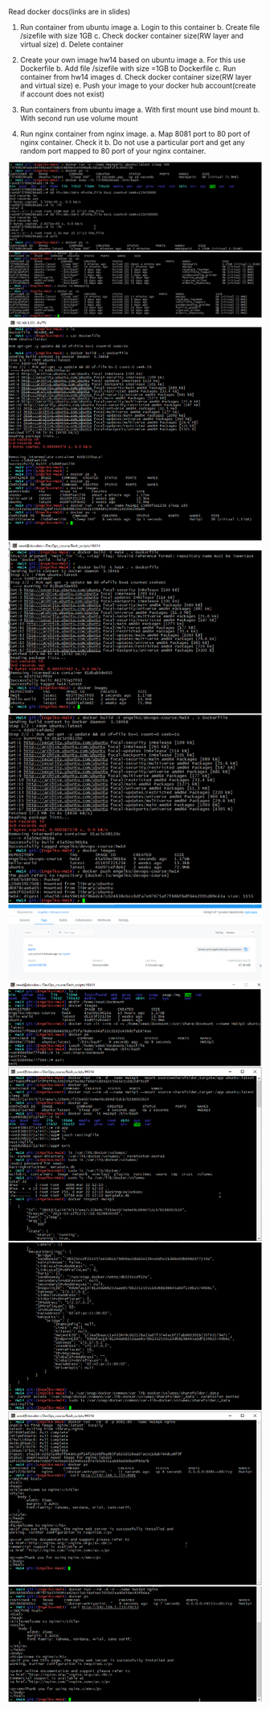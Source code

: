 Read docker docs(links are in slides)
 
 1.	Run container from ubuntu image
  a.	Login to this container
  b.	Create file /sizefile with size 1GB
  c.	Check docker container size(RW layer and virtual size)
  d.	Delete container

2.	Create your own image hw14 based on ubuntu image
  a.	For this use Dockerfile
  b.	Add file /sizefile with size =1GB to Dockerfile
  c.	Run container from hw14 images
  d.	Check docker container size(RW layer and virtual size)
  e.	Push your image to your docker hub account(create if account does not exist)

3.	Run containers from ubuntu image
  a.	With first mount use bind mount
  b.	With second run use volume mount

4.	Run nginx container from nginx image.
  a.	Map 8081 port to 80 port of nginx container. Check it
  b.	Do not use a particular port and get any random port mapped to 80 port of your nginx container.

![hw14p1](https://github.com/Engelko/DevOps_course/blob/main/Bash_scripts/HW14/HW14p1.png)
![hw14p1_2](https://github.com/Engelko/DevOps_course/blob/main/Bash_scripts/HW14/HW14p1_2.png)
![hw14p2](https://github.com/Engelko/DevOps_course/blob/main/Bash_scripts/HW14/HW14p2.png)
![hw14p2_2](https://github.com/Engelko/DevOps_course/blob/main/Bash_scripts/HW14/HW14p2_2.png)
![hw14p2_3](https://github.com/Engelko/DevOps_course/blob/main/Bash_scripts/HW14/HW14p2_3.png)
![hw14p2_4](https://github.com/Engelko/DevOps_course/blob/main/Bash_scripts/HW14/hw14p2_4.png)
![hw14p3](https://github.com/Engelko/DevOps_course/blob/main/Bash_scripts/HW14/hw14p3.png)
![hw14p3_2](https://github.com/Engelko/DevOps_course/blob/main/Bash_scripts/HW14/hw14p3_2.png)
![hw14p3_3](https://github.com/Engelko/DevOps_course/blob/main/Bash_scripts/HW14/hw14p3_3.png)
![hw14p4](https://github.com/Engelko/DevOps_course/blob/main/Bash_scripts/HW14/hw14p4.png)
![hw14p4_2](https://github.com/Engelko/DevOps_course/blob/main/Bash_scripts/HW14/hw14p4_2.png)

